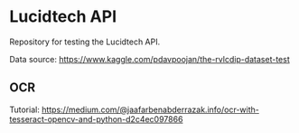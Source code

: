 # Lucidtech API 

Repository for testing the Lucidtech API.

Data source: https://www.kaggle.com/pdavpoojan/the-rvlcdip-dataset-test

## OCR 
Tutorial: https://medium.com/@jaafarbenabderrazak.info/ocr-with-tesseract-opencv-and-python-d2c4ec097866